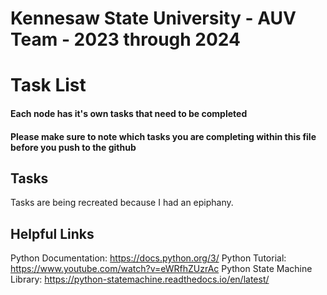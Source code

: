 # Kennesaw State University - AUV Team - 2023 through 2024 #

# Task List #
#### Each node has it's own tasks that need to be completed ####
#### Please make sure to note which tasks you are completing within this file before you push to the github ####

## Tasks ##
Tasks are being recreated because I had an epiphany. 

## Helpful Links ##
Python Documentation: https://docs.python.org/3/
Python Tutorial: https://www.youtube.com/watch?v=eWRfhZUzrAc
Python State Machine Library: https://python-statemachine.readthedocs.io/en/latest/

